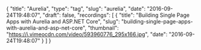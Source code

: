 {
  "title": "Aurelia",
  "type": "tag",
  "slug": "aurelia",
  "date": "2016-09-24T19:48:07",
  "draft": false,
  "recordings": [
    {
      "title": "Building Single Page Apps with Aurelia and ASP.NET Core",
      "slug": "building-single-page-apps-with-aurelia-and-asp-net-core",
      "thumbnail": "https://i.vimeocdn.com/video/593960776_295x166.jpg",
      "date": "2016-09-24T19:48:07"
    }
  ]
}